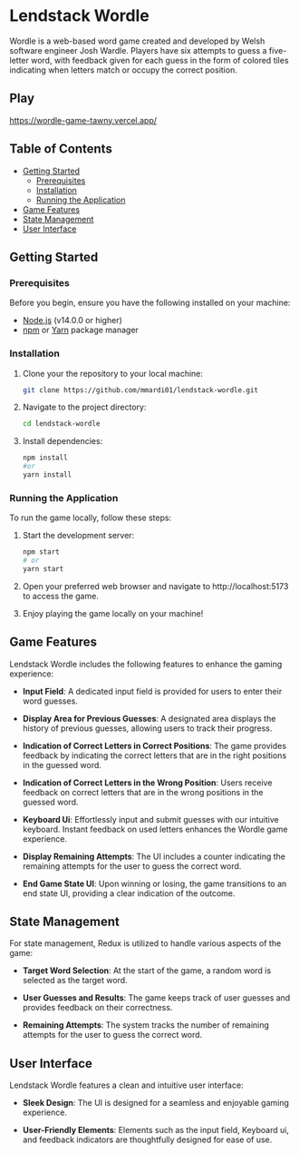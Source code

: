 # Lendstack Wordle

Wordle is a web-based word game created and developed by Welsh software engineer Josh Wardle. Players have six attempts to guess a five-letter word, with feedback given for each guess in the form of colored tiles indicating when letters match or occupy the correct position.

## Play

https://wordle-game-tawny.vercel.app/

## Table of Contents

- [Getting Started](#getting-started)
  - [Prerequisites](#prerequisites)
  - [Installation](#installation)
  - [Running the Application](#running-the-application)
- [Game Features](#game-features)
- [State Management](#state-management)
- [User Interface](#user-interface)


## Getting Started

### Prerequisites

Before you begin, ensure you have the following installed on your machine:

- [Node.js](https://nodejs.org/) (v14.0.0 or higher)
- [npm](https://www.npmjs.com/) or [Yarn](https://yarnpkg.com/) package manager

### Installation

1. Clone your the repository to your local machine:

   ```bash
   git clone https://github.com/mmardi01/lendstack-wordle.git
   ```

2. Navigate to the project directory:

   ```bash
   cd lendstack-wordle
   ```

3. Install dependencies:

   ```bash
   npm install
   #or
   yarn install
   ```

### Running the Application

To run the game locally, follow these steps:

1. Start the development server:

   ```bash
   npm start
   # or
   yarn start
   ```

2. Open your preferred web browser and navigate to  http://localhost:5173 to access the game.

3. Enjoy playing the game locally on your machine!

## Game Features

Lendstack Wordle includes the following features to enhance the gaming experience:

- **Input Field**: A dedicated input field is provided for users to enter their word guesses.

- **Display Area for Previous Guesses**: A designated area displays the history of previous guesses, allowing users to track their progress.

- **Indication of Correct Letters in Correct Positions**: The game provides feedback by indicating the correct letters that are in the right positions in the guessed word.

- **Indication of Correct Letters in the Wrong Position**: Users receive feedback on correct letters that are in the wrong positions in the guessed word.

- **Keyboard Ui**: Effortlessly input and submit guesses with our intuitive keyboard. Instant feedback on used letters enhances the Wordle game experience.

- **Display Remaining Attempts**: The UI includes a counter indicating the remaining attempts for the user to guess the correct word.

- **End Game State UI**: Upon winning or losing, the game transitions to an end state UI, providing a clear indication of the outcome.

## State Management

For state management, Redux is utilized to handle various aspects of the game:

- **Target Word Selection**: At the start of the game, a random word is selected as the target word.

- **User Guesses and Results**: The game keeps track of user guesses and provides feedback on their correctness.

- **Remaining Attempts**: The system tracks the number of remaining attempts for the user to guess the correct word.

## User Interface

Lendstack Wordle features a clean and intuitive user interface:

- **Sleek Design**: The UI is designed for a seamless and enjoyable gaming experience.

- **User-Friendly Elements**: Elements such as the input field, Keyboard ui, and feedback indicators are thoughtfully designed for ease of use.

```
